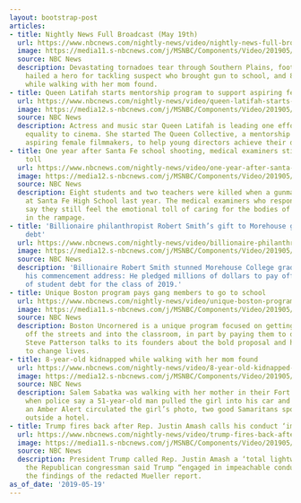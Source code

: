 ```yaml
---
layout: bootstrap-post
articles:
- title: Nightly News Full Broadcast (May 19th)
  url: https://www.nbcnews.com/nightly-news/video/nightly-news-full-broadcast-may-19th-59949637527
  image: https://media11.s-nbcnews.com/j/MSNBC/Components/Video/201905/Severe_Weather_58740.nbcnews-fp-1200-630.jpg
  source: NBC News
  description: Devastating tornadoes tear through Southern Plains, football coach
    hailed a hero for tackling suspect who brought gun to school, and 8-year-old kidnapped
    while walking with her mom found.
- title: Queen Latifah starts mentorship program to support aspiring female filmmakers
  url: https://www.nbcnews.com/nightly-news/video/queen-latifah-starts-mentorship-program-to-support-aspiring-female-filmmakers-59946053865
  image: https://media12.s-nbcnews.com/j/MSNBC/Components/Video/201905/nn_ksn_female_filmmakers_190519_1920x1080.nbcnews-fp-1200-630.jpg
  source: NBC News
  description: Actress and music star Queen Latifah is leading one effort to bring
    equality to cinema. She started The Queen Collective, a mentorship program for
    aspiring female filmmakers, to help young directors achieve their dreams.
- title: One year after Santa Fe school shooting, medical examiners still feel emotional
    toll
  url: https://www.nbcnews.com/nightly-news/video/one-year-after-santa-fe-school-shooting-medical-examiners-still-feel-emotional-toll-59947589798
  image: https://media12.s-nbcnews.com/j/MSNBC/Components/Video/201905/nn_kda_santa_fe_school_shooting_medical_examiner_190519_1920x1080.nbcnews-fp-1200-630.jpg
  source: NBC News
  description: Eight students and two teachers were killed when a gunman opened fire
    at Santa Fe High School last year. The medical examiners who responded that day
    say they still feel the emotional toll of caring for the bodies of those killed
    in the rampage.
- title: 'Billionaire philanthropist Robert Smith’s gift to Morehouse grads: No student
    debt'
  url: https://www.nbcnews.com/nightly-news/video/billionaire-philanthropist-robert-smith-s-gift-to-morehouse-grads-no-student-debt-59947589770
  image: https://media12.s-nbcnews.com/j/MSNBC/Components/Video/201905/nn_ksn_morehouse_speaker_pays_loans2_190519_1920x1080.nbcnews-fp-1200-630.jpg
  source: NBC News
  description: 'Billionaire Robert Smith stunned Morehouse College graduates during
    his commencement address: He pledged millions of dollars to pay off every penny
    of student debt for the class of 2019.'
- title: Unique Boston program pays gang members to go to school
  url: https://www.nbcnews.com/nightly-news/video/unique-boston-program-pays-gang-members-to-go-to-school-59947077710
  image: https://media11.s-nbcnews.com/j/MSNBC/Components/Video/201905/nn_spa_gang_graduates_190519_1920x1080.nbcnews-fp-1200-630.jpg
  source: NBC News
  description: Boston Uncornered is a unique program focused on getting gang members
    off the streets and into the classroom, in part by paying them to do it. NBC’s
    Steve Patterson talks to its founders about the bold proposal and how they aim
    to change lives.
- title: 8-year-old kidnapped while walking with her mom found
  url: https://www.nbcnews.com/nightly-news/video/8-year-old-kidnapped-while-walking-with-her-mom-found-59947077674
  image: https://media12.s-nbcnews.com/j/MSNBC/Components/Video/201905/nn_kpa_kidnapped_girl_found_safe_190519_1920x1080.nbcnews-fp-1200-630.jpg
  source: NBC News
  description: Salem Sabatka was walking with her mother in their Fort Worth neighborhood
    when police say a 51-year-old man pulled the girl into his car and fled. After
    an Amber Alert circulated the girl’s photo, two good Samaritans spotted his car
    outside a hotel.
- title: Trump fires back after Rep. Justin Amash calls his conduct ‘impeachable’
  url: https://www.nbcnews.com/nightly-news/video/trump-fires-back-after-rep-justin-amash-calls-his-conduct-impeachable-59947077643
  image: https://media11.s-nbcnews.com/j/MSNBC/Components/Video/201905/nn_mbr_trump_gop_lawmaker_calls_for_impeachment_190519_1920x1080.nbcnews-fp-1200-630.jpg
  source: NBC News
  description: President Trump called Rep. Justin Amash a ‘total lightweight’ after
    the Republican congressman said Trump “engaged in impeachable conduct” based on
    the findings of the redacted Mueller report.
as_of_date: '2019-05-19'
---
```


